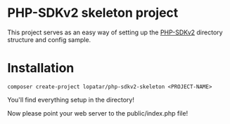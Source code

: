 # PHP-SDKv2 skeleton project

This project serves as an easy way of setting up the [PHP-SDKv2](https://github.com/lopatar/PHP-SDKv2) directory structure and config sample.

# Installation
```shell
composer create-project lopatar/php-sdkv2-skeleton <PROJECT-NAME>
```
You'll find everything setup in the <PROJECT-NAME> directory!

Now please point your web server to the public/index.php file!
